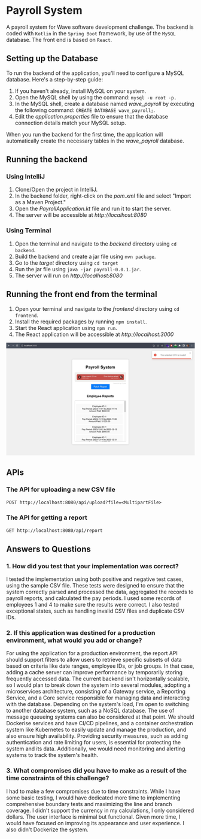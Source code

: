 # Payroll System
A payroll system for Wave software development challenge. The backend is coded with `Kotlin` in the `Spring Boot` framework, by use of the `MySQL` database. The front end is based on `React`.  

## Setting up the Database
To run the backend of the application, you'll need to configure a MySQL database. Here's a step-by-step guide:
1. If you haven't already, install MySQL on your system.
2. Open the MySQL shell by using the command: `mysql -u root -p.`
3. In the MySQL shell, create a database named _wave_payroll_ by executing the following command: `CREATE DATABASE wave_payroll;`.
4. Edit the _application.properties_ file to ensure that the database connection details match your MySQL setup.

When you run the backend for the first time, the application will automatically create the necessary tables in the _wave_payroll_ database.

## Running the backend
### Using IntelliJ
1. Clone/Open the project in IntelliJ.
2. In the backend folder, right-click on the _pom.xml_ file and select "Import as a Maven Project."
3. Open the _PayrollApplication.kt_ file and run it to start the server.
4. The server will be accessible at _http://localhost:8080_

### Using Terminal
1. Open the terminal and navigate to the _backend_ directory using `cd backend`.
2. Build the backend and create a jar file using `mvn package`.
3. Go to the _target_ directory using `cd target`
4. Run the jar file using `java -jar payroll-0.0.1.jar`.
5. The server will run on _http://localhost:8080_

## Running the front end from the terminal
1. Open your terminal and navigate to the _frontend_ directory using `cd frontend`.
2. Install the required packages by running `npm install`.
3. Start the React application using `npm run`.
4. The React application will be accessible at _http://localhost:3000_

![A screenshot from the UI](application.jpeg)

## APIs
### The API for uploading a new CSV file
```
POST http://localhost:8080/api/upload?file=<MultipartFile>
```

### The API for getting a report
```
GET http://localhost:8080/api/report
```

## Answers to Questions
### 1. How did you test that your implementation was correct? 
I tested the implementation using both positive and negative test cases, using the sample CSV file. These tests were designed to ensure that the system correctly parsed and processed the data, aggregated the records to payroll reports, and calculated the pay periods. I used some records of employees 1 and 4 to make sure the results were correct. I also tested exceptional states, such as handling invalid CSV files and duplicate CSV IDs.

### 2. If this application was destined for a production environment, what would you add or change?
For using the application for a production environment, the report API should support filters to allow users to retrieve specific subsets of data based on criteria like date ranges, employee IDs, or job groups. In that case, adding a cache server can improve performance by temporarily storing frequently accessed data. The current backend isn't horizontally scalable, so I would plan to break down the system into several modules, adopting a microservices architecture, consisting of a Gateway service, a Reporting Service, and a Core service responsible for managing data and interacting with the database. Depending on the system's load, I'm open to switching to another database system, such as a NoSQL database. The use of message queueing systems can also be considered at that point. We should Dockerise services and have CI/CD pipelines, and a container orchestration system like Kubernetes to easily update and manage the production, and also ensure high availability. Providing security measures, such as adding authentication and rate limiting for users, is essential for protecting the system and its data. Additionally, we would need monitoring and alerting systems to track the system's health.

### 3. What compromises did you have to make as a result of the time constraints of this challenge?
I had to make a few compromises due to time constraints. While I have some basic testing, I would have dedicated more time to implementing comprehensive boundary tests and maximizing the line and branch coverage. I didn't support the currency in my calculations, I only considered dollars. The user interface is minimal but functional. Given more time, I would have focused on improving its appearance and user experience. I also didn't Dockerize the system.

